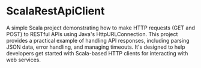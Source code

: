 # ScalaRestApiClient
A simple Scala project demonstrating how to make HTTP requests (GET and POST) to RESTful APIs using Java's HttpURLConnection. 
This project provides a practical example of handling API responses, including parsing JSON data, error handling, and managing timeouts. 
It's designed to help developers get started with Scala-based HTTP clients for interacting with web services.
